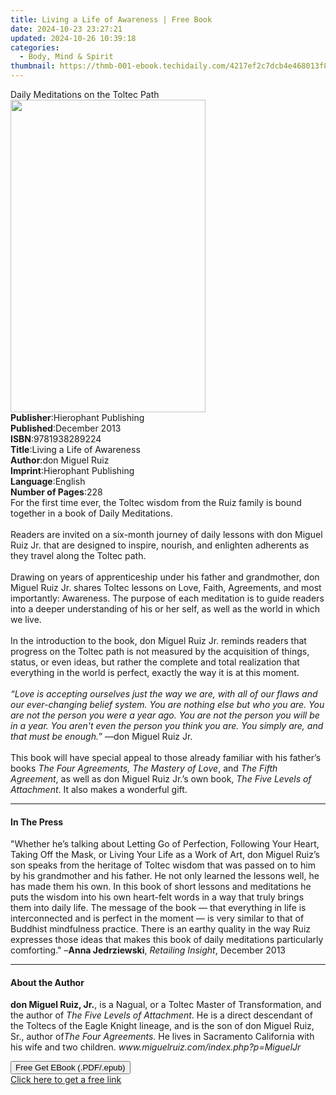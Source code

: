 ```yaml
---
title: Living a Life of Awareness | Free Book
date: 2024-10-23 23:27:21
updated: 2024-10-26 10:39:18
categories:
  - Body, Mind & Spirit
thumbnail: https://thmb-001-ebook.techidaily.com/4217ef2c7dcb4e468013f82936600d7f1e253830181f367aa78ea34b2d6b15b9.jpg
---
```

<main id="book-container">
  <div class="flex flex-col">
    <div class="book-brief flex-1 py-6 px-4 sm:p-6 md:py-10 md:px-8">
      <!-- brief-->
      <div class="book-brief-main">Daily Meditations on the Toltec Path</div>
    </div>
    <div
      class="book-meta-info flex-1 grid gap-4 col-start-1 col-end-3 row-start-1 sm:mb-6 sm:grid-cols-4 lg:gap-6 lg:col-start-2 lg:row-end-6 lg:row-span-6 lg:mb-0"
    >
      <div
        class="book-meta-info-left place-content-center mt-4 p-4 text-sm leading-6 col-start-2 col-span-2 dark:text-slate-400"
      >
        <img
          class="w-full h-500 object-cover rounded-lg sm:h-255 sm:col-span-2 lg:col-span-full"
          src="https://img-001-ebook.techidaily.com/03dcb9293820c6b01f07d771081dc032cbba4719b647e6e6e6e4327e1829a5a7.jpg"
          alt=""
          width="312"
          height="500"
        />
      </div>
      <div
        class="book-meta-info-right mt-2 col-start-1 row-start-2 col-span-3 self-center"
      >
        <!-- meta data  -->
        <div class="flex flex-col px-4 md:px-8">
          <div class="flex-1">
            <strong>Publisher</strong>:<span class="px-2"
              >Hierophant Publishing</span
            >
          </div>
          <div class="flex-1">
            <strong>Published</strong>:<span class="px-2">December 2013</span>
          </div>
          <div class="flex-1">
            <strong>ISBN</strong>:<span class="px-2">9781938289224</span>
          </div>
          <div class="flex-1">
            <strong>Title</strong>:<span class="px-2"
              >Living a Life of Awareness</span
            >
          </div>
          <div class="flex-1">
            <strong>Author</strong>:<span class="px-2">don Miguel Ruiz</span>
          </div>
          <div class="flex-1">
            <strong>Imprint</strong>:<span class="px-2"
              >Hierophant Publishing</span
            >
          </div>
          <div class="flex-1">
            <strong>Language</strong>:<span class="px-2">English</span>
          </div>
          <div class="flex-1">
            <strong>Number of Pages</strong>:<span class="px-2">228</span>
          </div>
        </div>
      </div>
    </div>
    <div class="book-description flex-1 py-6 px-4 sm:p-6 md:py-10 md:px-8">
      <div class="book-description-main">
        <div accordion-content="" id="description">
          For the first time ever, the Toltec wisdom from the Ruiz family is
          bound together in a book of Daily Meditations.&nbsp;<br /><br />Readers
          are invited on a six-month journey of daily lessons with don Miguel
          Ruiz Jr. that are designed to inspire, nourish, and enlighten
          adherents as they travel along the Toltec path.&nbsp;<br /><br />Drawing
          on years of apprenticeship under his father and grandmother, don
          Miguel Ruiz Jr. shares Toltec lessons on Love, Faith, Agreements, and
          most importantly: Awareness. The purpose of each meditation is to
          guide readers into a deeper understanding of his or her self, as well
          as the world in which we live.<br /><br />In the introduction to the
          book, don Miguel Ruiz Jr. reminds readers that progress on the Toltec
          path is not measured by the acquisition of things, status, or even
          ideas, but rather the complete and total realization that everything
          in the world is perfect, exactly the way it is at this moment.<br /><i
            ><br />“Love is accepting ourselves just the way we are, with all of
            our flaws and our ever-changing belief system. You are nothing else
            but who you are. You are not the person you were a year ago. You are
            not the person you will be in a year. You aren't even the person you
            think you are. You simply are, and that must be enough.</i
          >” —don Miguel Ruiz Jr.&nbsp;<br /><br />This book will have special
          appeal to those already familiar with his father’s books&nbsp;<i
            >The Four Agreements, The Mastery of Love</i
          >, and&nbsp;<i>The Fifth Agreement</i>, as well as don Miguel Ruiz
          Jr.’s own book,&nbsp;<i>The Five Levels of Attachment</i>. It also
          makes a wonderful gift.
        </div>
        <div class="accordion-fader"></div>
      </div>
    </div>
    <div class="book-excerpts flex-1 py-6 px-4 sm:p-6 md:py-10 md:px-8">
      <!-- excerpts-->
      <div class="book-excerpts-main">
        <hr />
        <h4 class="placeholder placeholder-heading">
          <span>In The Press</span>
        </h4>
        <p>
          "Whether he’s talking about Letting Go of Perfection, Following Your
          Heart, Taking Off the Mask, or Living Your Life as a Work of Art, don
          Miguel Ruiz’s son speaks from the heritage of Toltec wisdom that was
          passed on to him by his grandmother and his father. He not only
          learned the lessons well, he has made them his own. In this book of
          short lessons and meditations he puts the wisdom into his own
          heart-felt words in a way that truly brings them into daily life. The
          message of the book — that everything in life is interconnected and is
          perfect in the moment — is very similar to that of Buddhist
          mindfulness practice. There is an earthy quality in the way Ruiz
          expresses those ideas that makes this book of daily meditations
          particularly comforting." –<b>Anna Jedrziewski</b>,&nbsp;<i
            >Retailing Insight</i
          >, December 2013
        </p>
      </div>
    </div>
    <div class="book-about-author flex-1 py-6 px-4 sm:p-6 md:py-10 md:px-8">
      <!-- about author-->
      <div class="book-main-author-main">
        <hr />
        <h4 class="placeholder placeholder-heading">
          <span>About the Author</span>
        </h4>
        <p>
          <b>don Miguel Ruiz, Jr.</b>, is a Nagual, or a Toltec Master of
          Transformation, and the author of&nbsp;<i
            >The Five Levels of Attachment</i
          >. He is a direct descendant of the Toltecs of the Eagle Knight
          lineage, and is the son of don Miguel Ruiz, Sr., author of<i
            >The Four Agreements</i
          >. He lives in Sacramento California with his wife and two children.<i
            >&nbsp;www.miguelruiz.com/index.php?p=MiguelJr&nbsp;</i
          >
        </p>
      </div>
    </div>
    <div class="book-free-get flex-1 py-6 px-4 sm:p-6 md:py-10 md:px-8">
      <button
        id="btn-free-get"
        class="bg-blue-500 hover:bg-blue-700 text-white font-bold py-2 px-4 rounded"
      >
        Free Get EBook (.PDF/.epub)
      </button>
      <div id="countdown-display" class="px-2 text-lg mt-2"></div>
      <a
        id="free-link"
        class="hidden bg-blue-500 hover:bg-blue-700 text-white font-bold py-2 px-4 rounded"
        href="https://www.ebooks.com/en-us/book/1460725/living-a-life-of-awareness/don-miguel-ruiz/"
        target="_blank"
        >Click here to get a free link</a
      >
    </div>
    <script>
      let countdownTime = 0;
      let countdownInterval = null;
      document
        .getElementById('btn-free-get')
        .addEventListener('click', startCountdown);
      function startCountdown() {
        countdownTime = new Date().getTime() + 60000 * 3;
        countdownInterval = setInterval(updateCountdown, 1000);
        document.getElementById('btn-free-get').disabled = true;
        document
          .getElementById('btn-free-get')
          .classList.add('bg-gray-500', 'cursor-not-allowed');
      }
      function updateCountdown() {
        let currentTime = new Date().getTime();
        let timeLeft = countdownTime - currentTime;
        let secondsLeft = Math.floor(timeLeft / 1000);
        document.getElementById('countdown-display').innerHTML =
          `Remaining time: ${secondsLeft} seconds.`;
        if (secondsLeft <= 0) {
          clearInterval(countdownInterval);
          document.getElementById('btn-free-get').classList.add('hidden');
          document.getElementById('free-link').classList.remove('hidden');
          document.getElementById('countdown-display').innerHTML = '';
        }
      }
    </script>
  </div>
</main>
